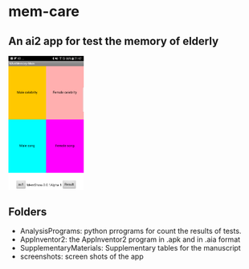 # mem-care

## An ai2 app for test the memory of elderly

<img src="https://github.com/htchu/mem-care/blob/master/Screenshots/screen0.png" width="150">

## Folders
* AnalysisPrograms: python prrograms for count the results of tests.
* AppInventor2: the AppInventor2 program in .apk and in .aia format
* SupplementaryMaterials: Supplementary tables for the manuscript
* screenshots: screen shots of the app
